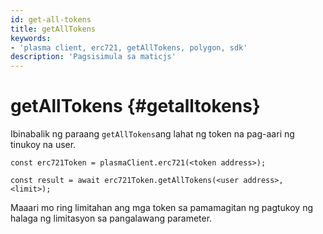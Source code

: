 ```yaml
---
id: get-all-tokens
title: getAllTokens
keywords:
- 'plasma client, erc721, getAllTokens, polygon, sdk'
description: 'Pagsisimula sa maticjs'
---
```


# getAllTokens {#getalltokens}

Ibinabalik ng paraang `getAllTokens`ang lahat ng token na pag-aari ng tinukoy na user.

```
const erc721Token = plasmaClient.erc721(<token address>);

const result = await erc721Token.getAllTokens(<user address>, <limit>);

```

Maaari mo ring limitahan ang mga token sa pamamagitan ng pagtukoy ng halaga ng limitasyon sa pangalawang parameter.
